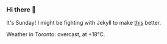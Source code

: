 ### Hi there :wave:

It's Sunday! I might be fighting with Jekyll to make [this](https://swissclubto.github.io) better.

Weather in Toronto: overcast, at +18°C.
